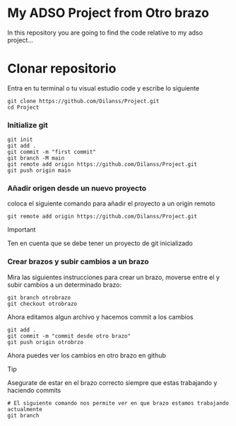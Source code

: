 

# My ADSO Project from Otro brazo

In this repository you are going to find the code relative to my adso project...

# Clonar repositorio

Entra en tu terminal o tu visual estudio code y escribe lo siguiente

```shell
git clone https://github.com/Dilanss/Project.git
cd Project
```

### Initialize git

```shell
git init
git add .
git commit -m "first commit"
git branch -M main
git remote add origin https://github.com/Dilanss/Project.git
git push origin main
```


### Añadir origen desde un nuevo proyecto 

coloca el siguiente comando para añadir el proyecto a un origin remoto 
```shell
git remote add origin https://github.com/Dilanss/Project.git
```

>[!IMPORTANT]
>Ten en cuenta que se debe tener un proyecto de git inicializado

### Crear brazos y subir cambios a un brazo

Mira las siguientes instrucciones para crear un brazo, moverse entre el y subir cambios a un determinado brazo:

```shell
git branch otrobrazo
git checkout otrobrazo
```

Ahora editamos algun archivo y hacemos commit a los cambios 
```shell
git add .
git commit -m "commit desde otro brazo"
git push origin otrobrzo
```

Ahora puedes ver los cambios en otro brazo en github
>[!TIP]
>Asegurate de estar en el brazo correcto siempre que estas trabajando y haciendo commits

```shell
# El siguiente comando nos permite ver en que brazo estamos trabajando actualmente
git branch 
```